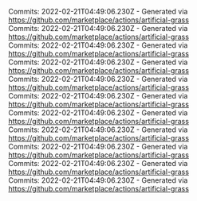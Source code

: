 Commits: 2022-02-21T04:49:06.230Z - Generated via https://github.com/marketplace/actions/artificial-grass
<br>
Commits: 2022-02-21T04:49:06.230Z - Generated via https://github.com/marketplace/actions/artificial-grass
<br>
Commits: 2022-02-21T04:49:06.230Z - Generated via https://github.com/marketplace/actions/artificial-grass
<br>
Commits: 2022-02-21T04:49:06.230Z - Generated via https://github.com/marketplace/actions/artificial-grass
<br>
Commits: 2022-02-21T04:49:06.230Z - Generated via https://github.com/marketplace/actions/artificial-grass
<br>
Commits: 2022-02-21T04:49:06.230Z - Generated via https://github.com/marketplace/actions/artificial-grass
<br>
Commits: 2022-02-21T04:49:06.230Z - Generated via https://github.com/marketplace/actions/artificial-grass
<br>
Commits: 2022-02-21T04:49:06.230Z - Generated via https://github.com/marketplace/actions/artificial-grass
<br>
Commits: 2022-02-21T04:49:06.230Z - Generated via https://github.com/marketplace/actions/artificial-grass
<br>
Commits: 2022-02-21T04:49:06.230Z - Generated via https://github.com/marketplace/actions/artificial-grass
<br>
Commits: 2022-02-21T04:49:06.230Z - Generated via https://github.com/marketplace/actions/artificial-grass
<br>

